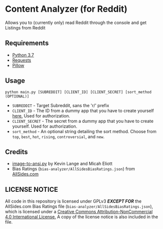 # Content Analyzer (for Reddit)
Allows you to (currently only) read Reddit through the console and get Listings from Reddit

## Requirements
* [Python 3.7](https://www.python.org/downloads/)
* [Requests](https://pypi.org/project/requests/)
* [Pillow](https://pypi.org/project/Pillow/)

## Usage
    python main.py [SUBREDDIT] [CLIENT_ID] [CLIENT_SECRET] [sort_method (OPTIONAL)]

* `SUBREDDIT` - Target Subreddit, sans the 'r/' prefix
* `CLIENT_ID` - The ID from a dummy app that you have to create yourself [here.](https://www.reddit.com/prefs/apps) Used for authorization.
* `CLIENT_SECRET` - The secret from a dummy app that you have to create yourself. Used for authorization.
* `sort_method` - An optional string detailing the sort method. Choose from `top`, `best`, `hot`, `rising`, `controversial`, and `new`.

## Credits
* [image-to-ansi.py](https://gist.github.com/klange/1687427) by Kevin Lange and Micah Eliott
* Bias Ratings (`bias-analyzer/AllSidesBiasRatings.json`) from [AllSides.com](https://www.allsides.com/unbiased-balanced-news)

## LICENSE NOTICE
All code in this repository is licensed under GPLv3 ***EXCEPT FOR*** the AllSides.com Bias Ratings file (`bias-analyzer/AllSidesBiasRatings.json`), which is licensed under a [Creative Commons Attribution-NonCommercial 4.0 International License.](https://creativecommons.org/licenses/by-nc/4.0/) A copy of the license notice is also included in the file.
